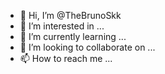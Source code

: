 - 👋 Hi, I’m @TheBrunoSkk
- 👀 I’m interested in ...
- 🌱 I’m currently learning ...
- 💞️ I’m looking to collaborate on ...
- 📫 How to reach me ...

<!---
TheBrunoSkk/TheBrunoSkk is a ✨ special ✨ repository because its `README.md` (this file) appears on your GitHub profile.
You can click the Preview link to take a look at your changes.
--->
